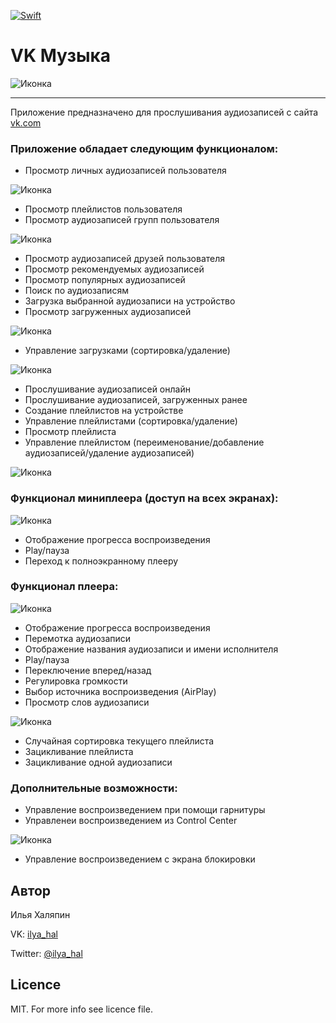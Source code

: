 [![Swift](https://img.shields.io/badge/Swift-2.3-orange.svg?style=flat)](https://developer.apple.com/swift/)

# VK Музыка
![Иконка](https://raw.githubusercontent.com/ilyahal/VKMusic/master/Screenshots/icon-w128h128.png)
***

Приложение предназначено для прослушивания аудиозаписей с сайта [vk.com](vk.com)

### Приложение обладает следующим функционалом:
- Просмотр личных аудиозаписей пользователя

![Иконка](https://raw.githubusercontent.com/ilyahal/VKMusic/master/Screenshots/1_w375h624.png)
- Просмотр плейлистов пользователя
- Просмотр аудиозаписей групп пользователя

![Иконка](https://raw.githubusercontent.com/ilyahal/VKMusic/master/Screenshots/3_w375h624.png)
- Просмотр аудиозаписей друзей пользователя
- Просмотр рекомендуемых аудиозаписей
- Просмотр популярных аудиозаписей
- Поиск по аудиозаписям
- Загрузка выбранной аудиозаписи на устройство
- Просмотр загруженных аудиозаписей

![Иконка](https://raw.githubusercontent.com/ilyahal/VKMusic/master/Screenshots/4_w375h624.png)
- Управление загрузками (сортировка/удаление)

![Иконка](https://raw.githubusercontent.com/ilyahal/VKMusic/master/Screenshots/5_w375h624.png)
- Прослушивание аудиозаписей онлайн
- Прослушивание аудиозаписей, загруженных ранее
- Создание плейлистов на устройстве
- Управление плейлистами (сортировка/удаление)
- Просмотр плейлиста
- Управление плейлистом (переименование/добавление аудиозаписей/удаление аудиозаписей)

![Иконка](https://raw.githubusercontent.com/ilyahal/VKMusic/master/Screenshots/6_w375h624.png)

### Функционал миниплеера (доступ на всех экранах):

![Иконка](https://raw.githubusercontent.com/ilyahal/VKMusic/master/Screenshots/7_w375h624.png)
- Отображение прогресса воспроизведения
- Play/пауза
- Переход к полноэкранному плееру

### Функционал плеера:

![Иконка](https://raw.githubusercontent.com/ilyahal/VKMusic/master/Screenshots/8_w375h624.png)
- Отображение прогресса воспроизведения
- Перемотка аудиозаписи
- Отображение названия аудиозаписи и имени исполнителя
- Play/пауза
- Переключение вперед/назад
- Регулировка громкости
- Выбор источника воспроизведения (AirPlay)
- Просмотр слов аудиозаписи

![Иконка](https://raw.githubusercontent.com/ilyahal/VKMusic/master/Screenshots/9_w375h624.png)
- Случайная сортировка текущего плейлиста
- Зацикливание плейлиста
- Зацикливание одной аудиозаписи

### Дополнительные возможности:
- Управление воспроизведением при помощи гарнитуры
- Управленеи воспроизведением из Control Center

![Иконка](https://raw.githubusercontent.com/ilyahal/VKMusic/master/Screenshots/10_w375h624.png)
- Управление воспроизведением с экрана блокировки

## Автор

Илья Халяпин

VK: [ilya_hal](https://vk.com/ilya_hal)

Twitter: [@ilya_hal](https://twitter.com/ilya_hal)

## Licence

MIT. For more info see licence file.
